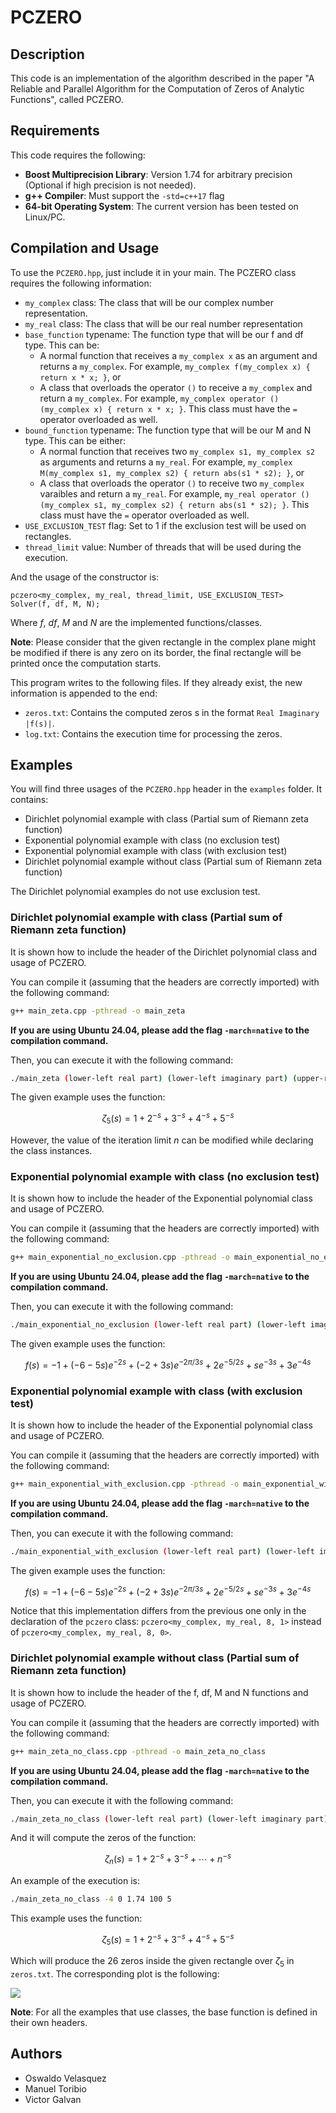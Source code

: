 # PCZERO

## Description

This code is an implementation of the algorithm described in the paper "A Reliable and Parallel Algorithm for the Computation of Zeros of Analytic Functions", called PCZERO.

## Requirements

This code requires the following:

-   **Boost Multiprecision Library**: Version 1.74 for arbitrary precision (Optional if high precision is not needed).
-   **g++ Compiler**: Must support the `-std=c++17` flag
-   **64-bit Operating System**: The current version has been tested on Linux/PC.

## Compilation and Usage

To use the `PCZERO.hpp`, just include it in your main. The PCZERO class requires the following information:

- `my_complex` class: The class that will be our complex number representation.
- `my_real` class: The class that will be our real number representation
- `base_function` typename: The function type that will be our f and df type. This can be:
    - A normal function that receives a `my_complex x` as an argument and returns a `my_complex`. For example, `my_complex f(my_complex x) { return x * x; }`, or
    - A class that overloads the operator `()` to receive a `my_complex` and return a `my_complex`. For example, `my_complex operator () (my_complex x) { return x * x; }`. This class must have the `=` operator overloaded as well.
- `bound_function` typename: The function type that will be our M and N type. This can be either:
    - A normal function that receives two `my_complex s1, my_complex s2` as arguments and returns a `my_real`. For example, `my_complex M(my_complex s1, my_complex s2) { return abs(s1 * s2); }`, or
    - A class that overloads the operator `()` to receive two `my_complex` varaibles and return a `my_real`. For example, `my_real operator () (my_complex s1, my_complex s2) { return abs(s1 * s2); }`. This class must have the `=` operator overloaded as well.
- `USE_EXCLUSION_TEST` flag: Set to 1 if the exclusion test will be used on rectangles.
- `thread_limit` value: Number of threads that will be used during the execution.

And the usage of the constructor is:

`pczero<my_complex, my_real, thread_limit, USE_EXCLUSION_TEST> Solver(f, df, M, N);`

Where $f$, $df$, $M$ and $N$ are the implemented functions/classes.

**Note**: Please consider that the given rectangle in the complex plane might be modified if there is any zero on its border, the final rectangle will be printed once the computation starts.

This program writes to the following files. If they already exist, the new information is appended to the end:

-   `zeros.txt`: Contains the computed zeros s in the format `Real Imaginary |f(s)|`.
-   `log.txt`: Contains the execution time for processing the zeros.

## Examples

You will find three usages of the `PCZERO.hpp` header in the `examples` folder. It contains:

 - Dirichlet polynomial example with class (Partial sum of Riemann zeta function)
 - Exponential polynomial example with class (no exclusion test)
 - Exponential polynomial example with class (with exclusion test)
 - Dirichlet polynomial example without class (Partial sum of Riemann zeta function)

The Dirichlet polynomial examples do not use exclusion test.

### Dirichlet polynomial example with class (Partial sum of Riemann zeta function)

It is shown how to include the header of the Dirichlet polynomial class and usage of PCZERO.

You can compile it (assuming that the headers are correctly imported) with the following command:

```bash
g++ main_zeta.cpp -pthread -o main_zeta
```

**If you are using Ubuntu 24.04, please add the flag `-march=native` to the compilation command.**

Then, you can execute it with the following command:

```bash
./main_zeta (lower-left real part) (lower-left imaginary part) (upper-right real part) (upper-right imaginary part)
```

The given example uses the function:

$$ \zeta_{5}(s)=1+2^{-s}+3^{-s}+4^{-s}+5^{-s} $$

However, the value of the iteration limit $n$ can be modified while declaring the class instances.

### Exponential polynomial example with class (no exclusion test)

It is shown how to include the header of the Exponential polynomial class and usage of PCZERO.

You can compile it (assuming that the headers are correctly imported) with the following command:

```bash
g++ main_exponential_no_exclusion.cpp -pthread -o main_exponential_no_exclusion
```

**If you are using Ubuntu 24.04, please add the flag `-march=native` to the compilation command.**

Then, you can execute it with the following command:

```bash
./main_exponential_no_exclusion (lower-left real part) (lower-left imaginary part) (upper-right real part) (upper-right imaginary part)
```

The given example uses the function:

$$ f(s)=-1+(-6-5s)e^{-2s} + (-2 + 3s)e^{-2\pi/3s} + 2e^{-5/2s} + se^{-3s} + 3e^{-4s} $$

### Exponential polynomial example with class (with exclusion test)

It is shown how to include the header of the Exponential polynomial class and usage of PCZERO.

You can compile it (assuming that the headers are correctly imported) with the following command:

```bash
g++ main_exponential_with_exclusion.cpp -pthread -o main_exponential_with_exclusion
```

**If you are using Ubuntu 24.04, please add the flag `-march=native` to the compilation command.**

Then, you can execute it with the following command:

```bash
./main_exponential_with_exclusion (lower-left real part) (lower-left imaginary part) (upper-right real part) (upper-right imaginary part)
```

The given example uses the function:

$$ f(s)=-1+(-6-5s)e^{-2s} + (-2 + 3s)e^{-2\pi/3s} + 2e^{-5/2s} + se^{-3s} + 3e^{-4s} $$

Notice that this implementation differs from the previous one only in the declaration of the `pczero` class: `pczero<my_complex, my_real, 8, 1>` instead of `pczero<my_complex, my_real, 8, 0>`.

### Dirichlet polynomial example without class (Partial sum of Riemann zeta function)

It is shown how to include the header of the f, df, M and N functions and usage of PCZERO.

You can compile it (assuming that the headers are correctly imported) with the following command:

```bash
g++ main_zeta_no_class.cpp -pthread -o main_zeta_no_class
```

**If you are using Ubuntu 24.04, please add the flag `-march=native` to the compilation command.**

Then, you can execute it with the following command:

```bash
./main_zeta_no_class (lower-left real part) (lower-left imaginary part) (upper-right real part) (upper-right imaginary part) (n)
```

And it will compute the zeros of the function:

$$ \zeta_{n}(s)=1+2^{-s}+3^{-s}+\cdots +n^{-s} $$

An example of the execution is:

```bash
./main_zeta_no_class -4 0 1.74 100 5
```

This example uses the function:

$$ \zeta_{5}(s)=1+2^{-s}+3^{-s}+4^{-s} +5^{-s} $$

Which will produce the 26 zeros inside the given rectangle over $\zeta_{5}$ in `zeros.txt`. The corresponding plot is the following:

![](https://i.imgur.com/khfrUmI.jpeg)

**Note**: For all the examples that use classes, the base function is defined in their own headers.

## Authors

-   Oswaldo Velasquez
-   Manuel Toribio
-   Victor Galvan